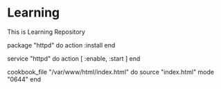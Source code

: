# Learning
This is Learning Repository

package "httpd" do
 action :install
end
  


service "httpd" do
 action [ :enable, :start ]
end


cookbook_file "/var/www/html/index.html" do
 source "index.html"
 mode "0644"
end
